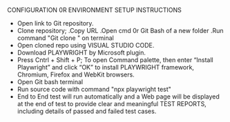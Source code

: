 CONFIGURATION 0R ENVIRONMENT SETUP INSTRUCTIONS
- Open link to Git repository.
- Clone repository;
   .Copy URL
   .Open cmd 0r Git Bash of a new folder
   .Run command "Git clone <copied http link>" on terminal
- Open cloned repo using VISUAL STUDIO CODE.
- Download PLAYWRIGHT by Microsoft plugin.
- Press Cntrl + Shift + P; To open Command palette, then enter “Install Playwright” and click “OK” to install PLAYWRIGHT framework, Chromium, Firefox and WebKit browsers.
- Open Git bash terminal
- Run source code with command "npx playwright test"
- End to End test will run automatically and a Web page will be displayed at the end of test to provide clear and meaningful TEST REPORTS, including details of passed and failed test
cases. 
